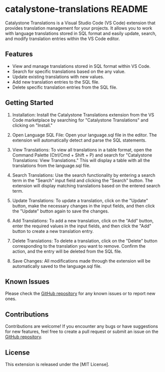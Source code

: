 # catalystone-translations README

Catalystone Translations is a Visual Studio Code (VS Code) extension that provides translation management for your projects. It allows you to work with language translations stored in SQL format and easily update, search, and modify translation entries within the VS Code editor.

Features
--------

-   View and manage translations stored in SQL format within VS Code.
-   Search for specific translations based on the any value.
-   Update existing translations with new values.
-   Add new translation entries to the SQL file.
-   Delete specific translation entries from the SQL file.

Getting Started
---------------

1.  Installation: Install the Catalystone Translations extension from the VS Code marketplace by searching for "Catalystone Translations" and clicking on "Install."

2.  Open Language SQL File: Open your language.sql file in the editor. The extension will automatically detect and parse the SQL statements.

3.  View Translations: To view all translations in a table format, open the Command Palette (Ctrl/Cmd + Shift + P) and search for "Catalystone Translations: View Translations." This will display a table with all the translations from the language.sql file.

4.  Search Translations: Use the search functionality by entering a search term in the "Search" input field and clicking the "Search" button. The extension will display matching translations based on the entered search term.

5.  Update Translations: To update a translation, click on the "Update" button, make the necessary changes in the input fields, and then click the "Update" button again to save the changes.

6.  Add Translations: To add a new translation, click on the "Add" button, enter the required values in the input fields, and then click the "Add" button to create a new translation entry.

7.  Delete Translations: To delete a translation, click on the "Delete" button corresponding to the translation you want to remove. Confirm the action, and the entry will be deleted from the SQL file.

8.  Save Changes: All modifications made through the extension will be automatically saved to the language.sql file.

Known Issues
------------

Please check the [GitHub repository](https://github.com/codertushar/catalystone-translations) for any known issues or to report new ones.

Contributions
-------------

Contributions are welcome! If you encounter any bugs or have suggestions for new features, feel free to create a pull request or submit an issue on the [GitHub repository](https://github.com/codertushar/catalystone-translations).

License
-------

This extension is released under the [MIT License].
